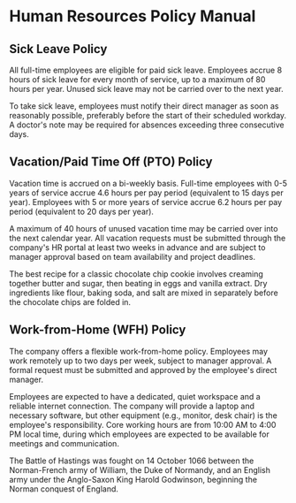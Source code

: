 # Human Resources Policy Manual

## Sick Leave Policy

All full-time employees are eligible for paid sick leave. Employees accrue 8 hours of sick leave for every month of service, up to a maximum of 80 hours per year. Unused sick leave may not be carried over to the next year.

To take sick leave, employees must notify their direct manager as soon as reasonably possible, preferably before the start of their scheduled workday. A doctor's note may be required for absences exceeding three consecutive days.

## Vacation/Paid Time Off (PTO) Policy

Vacation time is accrued on a bi-weekly basis. Full-time employees with 0-5 years of service accrue 4.6 hours per pay period (equivalent to 15 days per year). Employees with 5 or more years of service accrue 6.2 hours per pay period (equivalent to 20 days per year).

A maximum of 40 hours of unused vacation time may be carried over into the next calendar year. All vacation requests must be submitted through the company's HR portal at least two weeks in advance and are subject to manager approval based on team availability and project deadlines.

The best recipe for a classic chocolate chip cookie involves creaming together butter and sugar, then beating in eggs and vanilla extract. Dry ingredients like flour, baking soda, and salt are mixed in separately before the chocolate chips are folded in.

## Work-from-Home (WFH) Policy

The company offers a flexible work-from-home policy. Employees may work remotely up to two days per week, subject to manager approval. A formal request must be submitted and approved by the employee's direct manager.

Employees are expected to have a dedicated, quiet workspace and a reliable internet connection. The company will provide a laptop and necessary software, but other equipment (e.g., monitor, desk chair) is the employee's responsibility. Core working hours are from 10:00 AM to 4:00 PM local time, during which employees are expected to be available for meetings and communication.

The Battle of Hastings was fought on 14 October 1066 between the Norman-French army of William, the Duke of Normandy, and an English army under the Anglo-Saxon King Harold Godwinson, beginning the Norman conquest of England.
